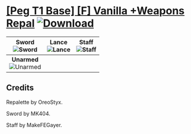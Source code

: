 # [\[Peg T1 Base\] \[F\] Vanilla +Weapons Repal](https://git.io/Jn3YU) [![Download](https://img.shields.io/badge/Download--red?style=social&logo=github)](https://git.io/Jn3Z5)

| <b>Sword</b><br/><img alt="Sword" src="https://git.io/JnO2r"/> | <b>Lance</b><br/><img alt="Lance" src="https://git.io/JnO4C"/> | <b>Staff</b><br/><img alt="Staff" src="https://git.io/JnOrD"/> |
| :---: | :---: | :---: |
| <b>Unarmed</b><br/><img alt="Unarmed" src="https://git.io/JnOKC"/> |

## Credits

Repalette by OreoStyx.

Sword by MK404.

Staff by MakeFEGayer.

